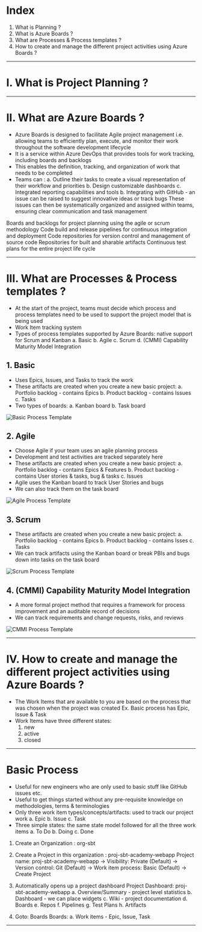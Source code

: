 # Index
1. What is Planning ?
2. What is Azure Boards ?
3. What are Processes & Process templates ?
4. How to create and manage the different project activities using Azure Boards ?
------------------------------------------------------------------------------------------------------------------------------------------------------------------------------------------------------------------------------------------------------------------------------------------------------
# I. What is Project Planning ?

------------------------------------------------------------------------------------------------------------------------------------------------------------------------------------------------------------------------------------------------------------------------------------------------------
# II. What are Azure Boards ?
 - Azure Boards is designed to facilitate Agile project management i.e. allowing teams to efficiently plan, execute, and monitor their work throughout the software development lifecycle
 - It is a service within Azure DevOps that provides tools for work tracking, including boards and backlogs
 - This enables the definition, tracking, and organization of work that needs to be completed
 - Teams can :
    a. Outline their tasks to create a visual representation of their workflow and priorities
    b. Design customizable dashboards
    c. Integrated reporting capabilities and tools
    b. Integrating with GitHub - an issue can be raised to suggest innovative ideas or track bugs
       These issues can then be systematically organized and assigned within teams, ensuring clear communication and task management
   


Boards and backlogs for project planning using the agile or scrum methodology
Code build and release pipelines for continuous integration and deployment
Code repositories for version control and management of source code
Repositories for built and sharable artifacts
Continuous test plans for the entire project life cycle

------------------------------------------------------------------------------------------------------------------------------------------------------------------------------------------------------------------------------------------------------------------------------------------------------
# III. What are Processes & Process templates ?
 - At the start of the project, teams must decide which process and process templates need to be used to support the project model that is being used
 - Work Item tracking system 
 - Types of process templates supported by Azure Boards: native support for Scrum and Kanban
    a. Basic
    b. Agile
    c. Scrum
    d. (CMMI) Capability Maturity Model Integration

## 1. Basic 
 - Uses Epics, Issues, and Tasks to track the work
 - These artifacts are created when you create a new basic project:
    a. Portfolio backlog - contains Epics
    b. Product backlog   - contains Issues
    c. Tasks
 - Two types of boards:
    a. Kanban board
    b. Task board

![Basic Process Template](../assets/basic-process-template.png)

## 2. Agile
 - Choose Agile if your team uses an agile planning process
 - Development and test activities are tracked separately here
 - These artifacts are created when you create a new basic project:
    a. Portfolio backlog - contains Epics & Features
    b. Product backlog   - contains User stories & tasks, bug & tasks
    c. Issues 
 - Agile uses the Kanban board to track User Stories and bugs
 - We can also track them on the task board

![Agile Process Template](../assets/agile-process-template.png)

## 3. Scrum
 - These artifacts are created when you create a new basic project:
    a. Portfolio backlog - contains Epics
    b. Product backlog   - contains Isses
    c. Tasks
 - We can track artifacts using the Kanban board or break PBIs and bugs down into tasks on the task board

![Scrum Process Template](../assets/scrum-process-template.png) 

## 4. (CMMI) Capability Maturity Model Integration
 - A more formal project method that requires a framework for process improvement and an auditable record of decisions
 - We can track requirements and change requests, risks, and reviews

![CMMI Process Template](../assets/cmmi-process-template.png) 

------------------------------------------------------------------------------------------------------------------------------------------------------------------------------------------------------------------------------------------------------------------------------------------------------
# IV. How to create and manage the different project activities using Azure Boards ?
 - The Work Items that are available to you are based on the process that was chosen when the project was created
   Ex. Basic process has Epic, Issue & Task
 - Work Items have three different states:
    1. new
    2. active
    3. closed

------------------------------------------------------------------------------------------------------------------------------------------------------------------------------------------------------------------------------------------------------------------------------------------------------
# Basic Process
 - Useful for new engineers who are only used to basic stuff like GitHub issues etc.
 - Useful to get things started without any pre-requisite knowledge on methodologies, terms & terminologies
 - Only three work item types/concepts/artifacts: used to track our project work
    a. Epic
    b. Issue 
    c. Task
 - Three simple states: the same state model followed for all the three work items
    a. To Do
    b. Doing
    c. Done

   
1. Create an Organization                : org-sbt
2. Create a Project in this organization : proj-sbt-academy-webapp
Project name: proj-sbt-academy-webapp -> Visibility: Private (Default) -> Version control: Git (Default) -> Work item process: Basic (Default) -> Create Project

3. Automatically opens up a project dashboard
Project Dashboard: proj-sbt-academy-webapp
 a. Overview/Summary   - project level statistics 
 b. Dashboard          - we can place widgets
 c. Wiki               - project documentation
 d. Boards
 e. Repos
 f. Pipelines
 g. Test Plans
 h. Artifacts
    
4. Goto: Boards
Boards:
 a. Work items  - Epic, Issue, Task








































------------------------------------------------------------------------------------------------------------------------------------------------------------------------------------------------------------------------------------------------------------------------------------------------------

